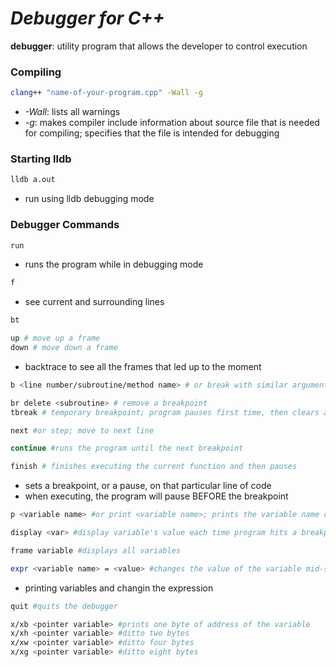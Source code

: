 # ***Debugger for C++***

**debugger**: utility program that allows the developer to control execution

### **Compiling**
```bash
clang++ "name-of-your-program.cpp" -Wall -g 
```
- *-Wall*: lists all warnings
- *-g*: makes compiler include information about source file that is needed for compiling; specifies that the file is intended for debugging

### **Starting lldb**
```bash
lldb a.out
```
- run using lldb debugging mode

### **Debugger Commands**
```bash
run
```
- runs the program while in debugging mode

```bash
f
```
- see current and surrounding lines

```bash
bt

up # move up a frame
down # move down a frame
```
- backtrace to see all the frames that led up to the moment

```bash
b <line number/subroutine/method name> # or break with similar arguments

br delete <subroutine> # remove a breakpoint
tbreak # temporary breakpoint; program pauses first time, then clears after pause

next #or step; move to next line

continue #runs the program until the next breakpoint

finish # finishes executing the current function and then pauses
```
- sets a breakpoint, or a pause, on that particular line of code
- when executing, the program will pause BEFORE the breakpoint

```bash
p <variable name> #or print <variable name>; prints the variable name or expression

display <var> #display variable's value each time program hits a breakpoint

frame variable #displays all variables

expr <variable name> = <value> #changes the value of the variable mid-stream
```
- printing variables and changin the expression

```bash
quit #quits the debugger

x/xb <pointer variable> #prints one byte of address of the variable
x/xh <pointer variable> #ditto two bytes
x/xw <pointer variable> #ditto four bytes
x/xg <pointer variable> #ditto eight bytes
```




